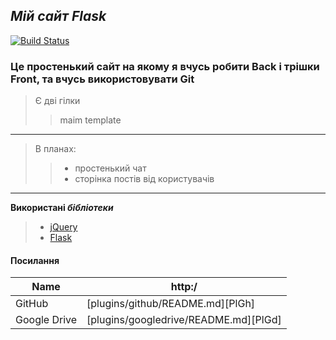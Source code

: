 ## ***Мій сайт Flask***

[![Build Status](https://travis-ci.org/joemccann/dillinger.svg?branch=master)](https://travis-ci.org/joemccann/dillinger)

### Це простенький сайт на якому я вчусь робити Back і трішки Front, та вчусь використовувати Git
> Є дві гілки
>> maim
>> template
>
***
> В планах:
>>- простенький чат
>>- сторінка постів від користувачів
***

**Використані *бібліотеки***
>- [jQuery]
>- [Flask]

#### Посилання
| Name | http:/ |
| ------ | ------ |
| GitHub | [plugins/github/README.md][PlGh] |
| Google Drive | [plugins/googledrive/README.md][PlGd] |

[jQuery]: <http://jquery.com>
[Flask]: <https://flask.palletsprojects.com/en/2.2.x/>
